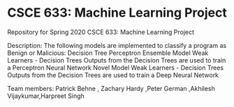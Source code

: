 # CSCE 633: Machine Learning Project

Repository for Spring 2020 CSCE 633: Machine Learning Project

Description:
The following models are implemented to classify a program as Benign or Malicious:
  Decision Tree
  Perceptron
  Ensemble Model
    Weak Learners - Decision Trees
    Outputs from the Decision Trees are used to train a Perceptron
  Neural Network
  Novel Model
    Weak Learners - Decision Trees
    Outputs from the Decision Trees are used to train a Deep Neural Network

Team members: Patrick Behne , Zachary Hardy ,Peter German ,Akhilesh Vijaykumar,Harpreet Singh

